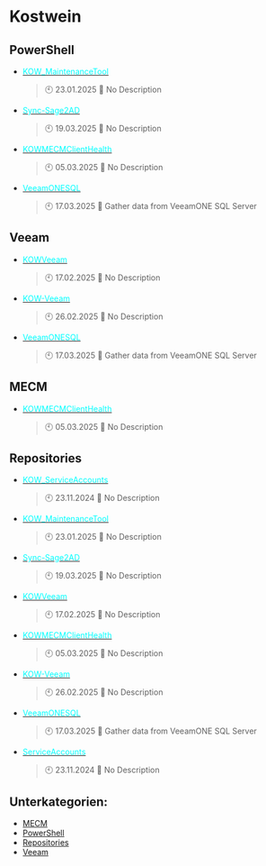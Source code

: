 # Kostwein

## PowerShell
- [<span style="color:cyan">KOW_MaintenanceTool</span>](https://github.com/KOWThamielis/KOW_MaintenanceTool)
	> :clock10: 23.01.2025
	> :memo: No Description
- [<span style="color:cyan">Sync-Sage2AD</span>](https://github.com/KOWThamielis/Sync-Sage2AD)
	> :clock10: 19.03.2025
	> :memo: No Description
- [<span style="color:cyan">KOWMECMClientHealth</span>](https://github.com/In-Pro-Org/KOWMECMClientHealth)
	> :clock10: 05.03.2025
	> :memo: No Description
- [<span style="color:cyan">VeeamONESQL</span>](https://github.com/In-Pro-Org/VeeamONESQL)
	> :clock10: 17.03.2025
	> :memo: Gather data from VeeamONE SQL Server
## Veeam
- [<span style="color:cyan">KOWVeeam</span>](https://github.com/KOWThamielis/KOWVeeam)
	> :clock10: 17.02.2025
	> :memo: No Description
- [<span style="color:cyan">KOW-Veeam</span>](https://github.com/In-Pro-Org/KOW-Veeam)
	> :clock10: 26.02.2025
	> :memo: No Description
- [<span style="color:cyan">VeeamONESQL</span>](https://github.com/In-Pro-Org/VeeamONESQL)
	> :clock10: 17.03.2025
	> :memo: Gather data from VeeamONE SQL Server
## MECM
- [<span style="color:cyan">KOWMECMClientHealth</span>](https://github.com/In-Pro-Org/KOWMECMClientHealth)
	> :clock10: 05.03.2025
	> :memo: No Description
## Repositories
- [<span style="color:cyan">KOW_ServiceAccounts</span>](https://github.com/KOWThamielis/KOW_ServiceAccounts)
	> :clock10: 23.11.2024
	> :memo: No Description
- [<span style="color:cyan">KOW_MaintenanceTool</span>](https://github.com/KOWThamielis/KOW_MaintenanceTool)
	> :clock10: 23.01.2025
	> :memo: No Description
- [<span style="color:cyan">Sync-Sage2AD</span>](https://github.com/KOWThamielis/Sync-Sage2AD)
	> :clock10: 19.03.2025
	> :memo: No Description
- [<span style="color:cyan">KOWVeeam</span>](https://github.com/KOWThamielis/KOWVeeam)
	> :clock10: 17.02.2025
	> :memo: No Description
- [<span style="color:cyan">KOWMECMClientHealth</span>](https://github.com/In-Pro-Org/KOWMECMClientHealth)
	> :clock10: 05.03.2025
	> :memo: No Description
- [<span style="color:cyan">KOW-Veeam</span>](https://github.com/In-Pro-Org/KOW-Veeam)
	> :clock10: 26.02.2025
	> :memo: No Description
- [<span style="color:cyan">VeeamONESQL</span>](https://github.com/In-Pro-Org/VeeamONESQL)
	> :clock10: 17.03.2025
	> :memo: Gather data from VeeamONE SQL Server
- [<span style="color:cyan">ServiceAccounts</span>](https://github.com/In-Pro-Org/ServiceAccounts)
	> :clock10: 23.11.2024
	> :memo: No Description

## Unterkategorien:
- [MECM](MECM.md)
- [PowerShell](PowerShell.md)
- [Repositories](Repositories.md)
- [Veeam](Veeam.md)

